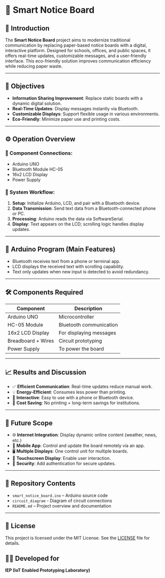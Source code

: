 # 📢 Smart Notice Board

## 🧠 Introduction

The **Smart Notice Board** project aims to modernize traditional communication by replacing paper-based notice boards with a digital, interactive platform. Designed for schools, offices, and public spaces, it offers real-time updates, customizable messages, and a user-friendly interface. This eco-friendly solution improves communication efficiency while reducing paper waste.

---

## 🎯 Objectives

- **Information Sharing Improvement**: Replace static boards with a dynamic digital solution.
- **Real-Time Updates**: Display messages instantly via Bluetooth.
- **Customizable Displays**: Support flexible usage in various environments.
- **Eco-Friendly**: Minimize paper use and printing costs.

---

## ⚙️ Operation Overview

### 🔌 Component Connections:
- Arduino UNO  
- Bluetooth Module HC-05  
- 16x2 LCD Display  
- Power Supply  

### 🚀 System Workflow:
1. **Setup**: Initialize Arduino, LCD, and pair with a Bluetooth device.
2. **Data Transmission**: Send text data from a Bluetooth-connected phone or PC.
3. **Processing**: Arduino reads the data via SoftwareSerial.
4. **Display**: Text appears on the LCD; scrolling logic handles display updates.

---

## 🧾 Arduino Program (Main Features)
- Bluetooth receives text from a phone or terminal app.
- LCD displays the received text with scrolling capability.
- Text only updates when new input is detected to avoid redundancy.

---

## 🛠️ Components Required

| Component         | Description               |
|------------------|---------------------------|
| Arduino UNO       | Microcontroller           |
| HC-05 Module      | Bluetooth communication   |
| 16x2 LCD Display  | For displaying messages   |
| Breadboard + Wires| Circuit prototyping       |
| Power Supply      | To power the board        |

---

## 📈 Results and Discussion

- ✅ **Efficient Communication**: Real-time updates reduce manual work.
- 💡 **Energy-Efficient**: Consumes less power than printing.
- 🔄 **Interactive**: Easy to use with a phone or Bluetooth device.
- 💸 **Cost Saving**: No printing = long-term savings for institutions.

---

## 🔮 Future Scope

- 🌐 **Internet Integration**: Display dynamic online content (weather, news, etc.)
- 📱 **Mobile App**: Control and update the board remotely via an app.
- 🖥️ **Multiple Displays**: One control unit for multiple boards.
- 🧩 **Touchscreen Display**: Enable user interaction.
- 🔐 **Security**: Add authentication for secure updates.

---

## 📁 Repository Contents

- `smart_notice_board.ino` – Arduino source code
- `circuit_diagram` - Diagram of circuit connections
- `README.md` – Project overview and documentation

---

## 📜 License

This project is licensed under the MIT License. See the [LICENSE](LICENSE) file for details.

## 👨‍💻 Developed for

**IEP (IoT Enabled Prototyping Laboratory)**
